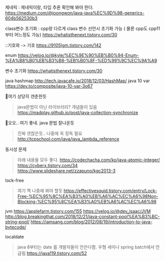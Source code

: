 제네릭
: 제네릭이랑, 타입 추론 확인해 봐야 한다.
<https://medium.com/@joongwon/java-java%EC%9D%98-generics-604b562530b3>

class변수 초기화
: cpp랑 다르게 class 변수 선언시 초기화 가능 ( 물론 cpp도 cpp11부터 어느정도 가능)
<https://whatisthenext.tistory.com/30>

::기호와 -> 기호
<https://9105lgm.tistory.com/142>

enum
<https://velog.io/@kyle/%EC%9E%90%EB%B0%94-Enum-%EA%B8%B0%EB%B3%B8-%EB%B0%8F-%ED%99%9C%EC%9A%A9>

변수 초기화
<https://whatisthenext.tistory.com/30>

java hashmap
<http://tech.javacafe.io/2018/12/03/HashMap/>
java 10 var
<https://dev.to/composite/java-10-var-3o67>

🌟여기 상당히 갠춘한듯
> java문법이 아닌 라이브러리? 개념들이 있음
<https://madplay.github.io/post/java-collection-synchronize>

🌟오오.. 여기 좋네. java 문법 잘나온듯
> 진짜 갠찮은듯.. 나중에 꼭 정독 필요
http://tcpschool.com/java/java_lambda_reference


동시성 문제 
> 아래 내용들 모두 좋다.
https://codechacha.com/ko/java-atomic-integer/
https://cyberx.tistory.com/34
https://www.slideshare.net/zzapuno/kgc2013-3

lock-free
> 여기 책 나중에 봐야 할듯
https://effectivesquid.tistory.com/entry/Lock-Free-%EC%95%8C%EA%B3%A0%EB%A6%AC%EC%A6%98Non-Blocking-%EC%95%8C%EA%B3%A0%EB%A6%AC%EC%A6%98

jvm
https://applefarm.tistory.com/155
https://velog.io/@dev_isaac/JVM
http://blog.breakingthat.com/2018/12/21/java-constant-pool%EA%B3%BC-string-pool/
https://iamsang.com/blog/2012/08/19/introduction-to-java-bytecode/

localdate
> java 8부터는 date 를 개발자들이 안쓴다함. 우형 세미나 spring batch에서 언급됨
https://java119.tistory.com/52